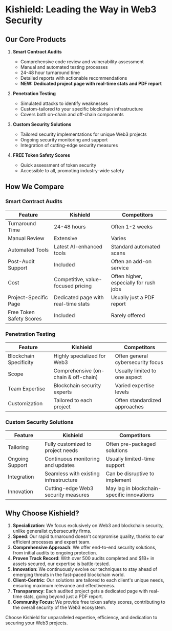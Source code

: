 # Kishield: Leading the Way in Web3 Security

## Our Core Products

1. **Smart Contract Audits**
   - Comprehensive code review and vulnerability assessment
   - Manual and automated testing processes
   - 24-48 hour turnaround time
   - Detailed reports with actionable recommendations
   - **NEW: Dedicated project page with real-time stats and PDF report**

2. **Penetration Testing**
   - Simulated attacks to identify weaknesses
   - Custom-tailored to your specific blockchain infrastructure
   - Covers both on-chain and off-chain components

3. **Custom Security Solutions**
   - Tailored security implementations for unique Web3 projects
   - Ongoing security monitoring and support
   - Integration of cutting-edge security measures

4. **FREE Token Safety Scores**
   - Quick assessment of token security
   - Accessible to all, promoting industry-wide safety

## How We Compare

### Smart Contract Audits

| Feature | Kishield | Competitors |
|---------|----------|-------------|
| Turnaround Time | 24-48 hours | Often 1-2 weeks |
| Manual Review | Extensive | Varies |
| Automated Tools | Latest AI-enhanced tools | Standard automated scans |
| Post-Audit Support | Included | Often an add-on service |
| Cost | Competitive, value-focused pricing | Often higher, especially for rush jobs |
| Project-Specific Page | Dedicated page with real-time stats | Usually just a PDF report |
| Free Token Safety Scores | Included | Rarely offered |

### Penetration Testing

| Feature | Kishield | Competitors |
|---------|----------|-------------|
| Blockchain Specificity | Highly specialized for Web3 | Often general cybersecurity focus |
| Scope | Comprehensive (on-chain & off-chain) | Usually limited to one aspect |
| Team Expertise | Blockchain security experts | Varied expertise levels |
| Customization | Tailored to each project | Often standardized approaches |

### Custom Security Solutions

| Feature | Kishield | Competitors |
|---------|----------|-------------|
| Tailoring | Fully customized to project needs | Often pre-packaged solutions |
| Ongoing Support | Continuous monitoring and updates | Usually limited-time support |
| Integration | Seamless with existing infrastructure | Can be disruptive to implement |
| Innovation | Cutting-edge Web3 security measures | May lag in blockchain-specific innovations |

## Why Choose Kishield?

1. **Specialization**: We focus exclusively on Web3 and blockchain security, unlike generalist cybersecurity firms.
2. **Speed**: Our rapid turnaround doesn't compromise quality, thanks to our efficient processes and expert team.
3. **Comprehensive Approach**: We offer end-to-end security solutions, from initial audits to ongoing protection.
4. **Proven Track Record**: With over 500 audits completed and $1B+ in assets secured, our expertise is battle-tested.
5. **Innovation**: We continuously evolve our techniques to stay ahead of emerging threats in the fast-paced blockchain world.
6. **Client-Centric**: Our solutions are tailored to each client's unique needs, ensuring maximum relevance and effectiveness.
7. **Transparency**: Each audited project gets a dedicated page with real-time stats, going beyond just a PDF report.
8. **Community Focus**: We provide free token safety scores, contributing to the overall security of the Web3 ecosystem.

Choose Kishield for unparalleled expertise, efficiency, and dedication to securing your Web3 projects.